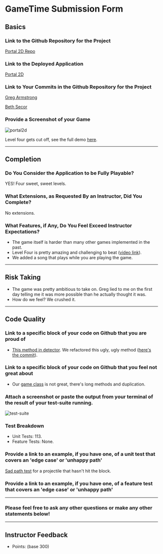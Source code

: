# GameTime Submission Form

## Basics

### Link to the Github Repository for the Project
[Portal 2D Repo](https://github.com/GregoryArmstrong/portal2d)

### Link to the Deployed Application
[Portal 2D](http://gregoryarmstrong.github.io/portal2d/)

### Link to Your Commits in the Github Repository for the Project
[Greg Armstrong](https://github.com/GregoryArmstrong/portal2d/commits?author=GregoryArmstrong)

[Beth Secor](https://github.com/GregoryArmstrong/portal2d/commits?author=bethsecor)

### Provide a Screenshot of your Game
![portal2d](http://g.recordit.co/pR03Mk2xuc.gif)

Level four gets cut off, see the full demo [here](http://recordit.co/pR03Mk2xuc).

---

## Completion

### Do You Consider the Application to be Fully Playable?

YES! Four sweet, sweet levels.

### What Extensions, as Requested By an Instructor, Did You Complete?

No extensions.

### What Features, if Any, Do You Feel Exceed Instructor Expectations?

 - The game itself is harder than many other games implemented in the past.
 - Level Four is pretty amazing and challenging to beat ([video link](http://recordit.co/pR03Mk2xuc)).
 - We added a song that plays while you are playing the game.

----

## Risk Taking

- The game was pretty ambitious to take on. Greg lied to me on the first day telling me it was more possible than he actually thought it was.
- How do we feel? We crushed it.

----

## Code Quality

### Link to a specific block of your code on Github that you are proud of
- [This method in detector](https://github.com/GregoryArmstrong/portal2d/blob/master/lib/detector.js#L37). We refactored this ugly, ugly method ([here's the commit](https://github.com/GregoryArmstrong/portal2d/commit/0e75f8df9d977079654b9ff5bbdafb9600475d47#diff-7f866b2c12c2300201c99cd9fffd7713R35)).

### Link to a specific block of your code on Github that you feel not great about
- Our [game class](https://github.com/GregoryArmstrong/portal2d/blob/master/lib/game.js) is not great, there's long methods and duplication.

### Attach a screenshot or paste the output from your terminal of the result of your test-suite running.

![test-suite](http://i.imgur.com/ip1fiPS.png)

### Test Breakdown
- Unit Tests: 113.
- Feature Tests: None.

### Provide a link to an example, if you have one, of a unit test that covers an 'edge case' or 'unhappy path'

 [Sad path test](https://github.com/GregoryArmstrong/portal2d/blob/master/test/detector-test.js#L182) for a projectile that hasn't hit the block.
 
### Provide a link to an example, if you have one, of a feature test that covers an 'edge case' or 'unhappy path'

-----

### Please feel free to ask any other questions or make any other statements below!

-----

## Instructor Feedback

- Points: (base 300)
